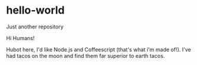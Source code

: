 # hello-world
Just another repository

Hi Humans!

Hubot here, I'd like Node.js and Coffeescript (that's what i'm made of!).
I've had tacos on the moon and find them far superior to earth tacos.

